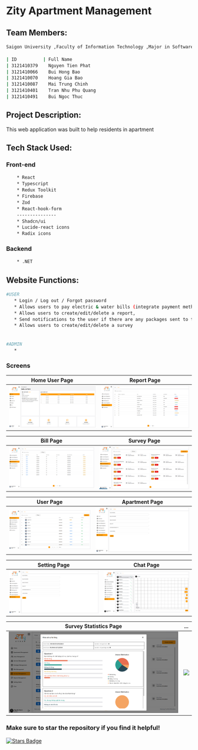 # Zity Apartment Management

## Team Members:

```bash
Saigon University ,Faculty of Information Technology ,Major in Software Engineering

| ID          | Full Name 
| 3121410379    Nguyen Tien Phat
| 3121410066    Bui Hong Bao
| 3121410070    Hoang Gia Bao
| 3121410087    Mai Trung Chinh
| 3121410401    Tran Nhu Phu Quang
| 3121410491    Bui Ngoc Thuc

```

## Project Description:

This web application was built to help residents in apartment

## Tech Stack Used:

### Front-end

```bash
    * React
    * Typescript
    * Redux Toolkit
    * Firebase
    * Zod
    * React-hook-form
    ---------------
    * Shadcn/ui
    * Lucide-react icons
    * Radix icons
```

### Backend

```bash
    * .NET
```

## Website Functions:

```bash
#USER
   * Login / Log out / Forgot password
   * Allows users to pay electric & water bills (integrate payment method with Momo, VNPay),
   * Allows users to create/edit/delete a report,
   * Send notifications to the user if there are any packages sent to them.
   * Allows users to create/edit/delete a survey


#ADMIN
   *
```

### Screens

| Home User Page |  Report Page  |
|---|---|
| <img src="./screens/homeUser.png"/>  |  <img src="./screens/reportAdmin.png" />  |

| Bill Page |  Survey Page  |
|---|---|
| <img src="./screens/billAdmin.png"/>  |  <img src="./screens/surveyAdmin.png" />  |

| User Page |  Apartment Page  |
|---|---|
| <img src="./screens/userAdmin.png"/>  |  <img src="./screens/settingAdmin.png" />  |

| Setting Page |  Chat Page |
|---|---|
| <img src="./screens/settingAdmin.png"/>  |  <img src="./screens/chatAdmin.png"/> |

| Survey Statistics Page |  ... |
|---|---|
| <img src="./screens/surveyStatistics.png	"/>  |  <img src="./screens/chatAdmin.png1"/> |

### Make sure to star the repository if you find it helpful!

<a href="https://github.com/BuiBao3103/ZiTy/graphs/contributors"><img src="https://img.shields.io/github/stars/BuiBao3103/Zity?color=yellow" alt="Stars Badge"/></a>
